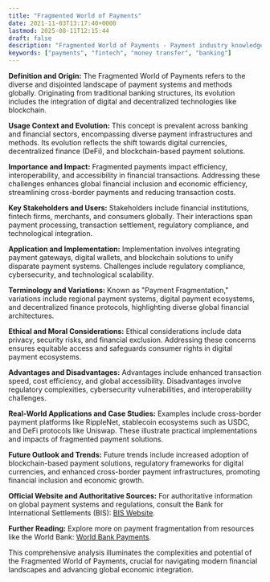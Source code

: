 ```yaml
---
title: "Fragmented World of Payments"
date: 2021-11-03T13:17:40+0000
lastmod: 2025-08-11T12:15:44
draft: false
description: "Fragmented World of Payments - Payment industry knowledge and insights"
keywords: ["payments", "fintech", "money transfer", "banking"]
---
```


**Definition and Origin:**
The Fragmented World of Payments refers to the diverse and disjointed landscape of payment systems and methods globally. Originating from traditional banking structures, its evolution includes the integration of digital and decentralized technologies like blockchain.

**Usage Context and Evolution:**
This concept is prevalent across banking and financial sectors, encompassing diverse payment infrastructures and methods. Its evolution reflects the shift towards digital currencies, decentralized finance (DeFi), and blockchain-based payment solutions.

**Importance and Impact:**
Fragmented payments impact efficiency, interoperability, and accessibility in financial transactions. Addressing these challenges enhances global financial inclusion and economic efficiency, streamlining cross-border payments and reducing transaction costs.

**Key Stakeholders and Users:**
Stakeholders include financial institutions, fintech firms, merchants, and consumers globally. Their interactions span payment processing, transaction settlement, regulatory compliance, and technological integration.

**Application and Implementation:**
Implementation involves integrating payment gateways, digital wallets, and blockchain solutions to unify disparate payment systems. Challenges include regulatory compliance, cybersecurity, and technological scalability.

**Terminology and Variations:**
Known as "Payment Fragmentation," variations include regional payment systems, digital payment ecosystems, and decentralized finance protocols, highlighting diverse global financial architectures.

**Ethical and Moral Considerations:**
Ethical considerations include data privacy, security risks, and financial exclusion. Addressing these concerns ensures equitable access and safeguards consumer rights in digital payment ecosystems.

**Advantages and Disadvantages:**
Advantages include enhanced transaction speed, cost efficiency, and global accessibility. Disadvantages involve regulatory complexities, cybersecurity vulnerabilities, and interoperability challenges.

**Real-World Applications and Case Studies:**
Examples include cross-border payment platforms like RippleNet, stablecoin ecosystems such as USDC, and DeFi protocols like Uniswap. These illustrate practical implementations and impacts of fragmented payment solutions.

**Future Outlook and Trends:**
Future trends include increased adoption of blockchain-based payment solutions, regulatory frameworks for digital currencies, and enhanced cross-border payment infrastructures, promoting financial inclusion and economic growth.

**Official Website and Authoritative Sources:**
For authoritative information on global payment systems and regulations, consult the Bank for International Settlements (BIS): [BIS Website](https://www.bis.org/).

**Further Reading:**
Explore more on payment fragmentation from resources like the World Bank: [World Bank Payments](https://www.worldbank.org/).

This comprehensive analysis illuminates the complexities and potential of the Fragmented World of Payments, crucial for navigating modern financial landscapes and advancing global economic integration.
